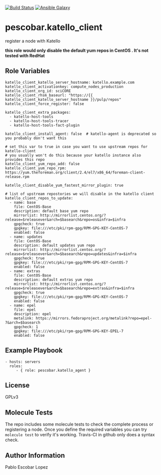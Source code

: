 [![Build Status](https://travis-ci.org/pescobar/ansible-role-katello-client.svg?branch=master)](https://travis-ci.org/github/pescobar/ansible-role-katello-agent)
[![Ansible Galaxy](https://img.shields.io/badge/galaxy-pescobar.katello_client-blue.svg)](https://galaxy.ansible.com/pescobar/katello_client)

pescobar.katello_client
=========

register a node with Katello

**this role would only disable the default yum repos in CentOS . It's not tested with RedHat**

Role Variables
--------------

```
katello_client_katello_server_hostname: katello.example.com
katello_client_activationkey: compute_nodes_production
katello_client_org_id: sciCORE
katello_client_rhsm_baseurl: "https://{{ katello_client_katello_server_hostname }}/pulp/repos"
katello_client_force_register: false

katello_client_extra_packages:
  - katello-host-tools
  - katello-host-tools-tracer
  - katello-host-tools-fact-plugin

katello_client_install_agent: false  # katello-agent is deprecated so you probably don't want this

# set this var to true in case you want to use upstream repos for katello-client
# you usually won't do this because your katello instance also provides this repo
katello_client_yum_repo_add: false
katello_client_yum_repo_rpm: https://yum.theforeman.org/client/2.4/el7/x86_64/foreman-client-release.rpm

katello_client_disable_yum_fastest_mirror_plugin: true

# list of upstream repostories we will disable in the katello client
katello_client_repos_to_update:
  - name: base
    file: CentOS-Base
    description: default base yum repo
    mirrorlist: http://mirrorlist.centos.org/?release=$releasever&arch=$basearch&repo=os&infra=$infra
    gpgcheck: true
    gpgkey: file:///etc/pki/rpm-gpg/RPM-GPG-KEY-CentOS-7
    enabled: false
  - name: updates
    file: CentOS-Base
    description: default updates yum repo
    mirrorlist: http://mirrorlist.centos.org/?release=$releasever&arch=$basearch&repo=updates&infra=$infra
    gpgcheck: true
    gpgkey: file:///etc/pki/rpm-gpg/RPM-GPG-KEY-CentOS-7
    enabled: false
  - name: extras
    file: CentOS-Base
    description: default extras yum repo
    mirrorlist: http://mirrorlist.centos.org/?release=$releasever&arch=$basearch&repo=extras&infra=$infra
    gpgcheck: true
    gpgkey: file:///etc/pki/rpm-gpg/RPM-GPG-KEY-CentOS-7
    enabled: false
  - name: epel
    file: epel
    description: epel
    metalink: https://mirrors.fedoraproject.org/metalink?repo=epel-7&arch=$basearch
    gpgcheck: 1
    gpgkey: file:///etc/pki/rpm-gpg/RPM-GPG-KEY-EPEL-7
    enabled: false
```

Example Playbook
----------------

    - hosts: servers
      roles:
         - { role: pescobar.katello_agent }

License
-------

GPLv3


Molecule Tests
-------
The repo includes some molecule tests to check the complete process or registering a node.
Once you define the required variables you can try `molecule test` to verify it's working.
Travis-CI in github only does a syntax check.


Author Information
------------------

Pablo Escobar Lopez
